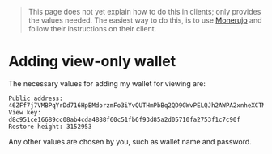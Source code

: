 > This page does not yet explain how to do this in clients; only provides the values needed. The easiest way to do this, is to use [Monerujo](https://monerujo.io) and follow their instructions on their client.

# Adding view-only wallet

The necessary values for adding my wallet for viewing are:

```
Public address: 46ZFf7j7VMBPqYrDd716HpBMdorzmFo3iYvQUTHmPbBq2QD9GWvPELQJh2AWPA2xnheXCTMbpxVQxVZ8p3BzcnxMNswqoVD
View key: d8c951ce16689cc08ab4cda4888f60c51fb6f93d85a2d05710fa2753f1c7c90f
Restore height: 3152953
```

Any other values are chosen by you, such as wallet name and password.